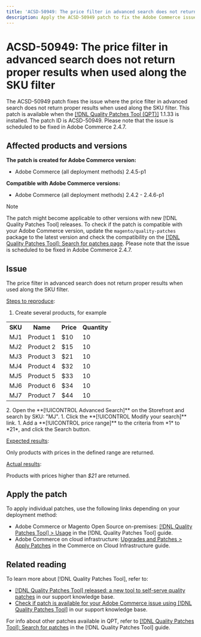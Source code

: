 ```yaml
---
title: 'ACSD-50949: The price filter in advanced search does not return proper results when used along the SKU filter'
description: Apply the ACSD-50949 patch to fix the Adobe Commerce issue where the price filter in advanced search does not return proper results when used along the SKU filter.
---
```

# ACSD-50949: The price filter in advanced search does not return proper results when used along the SKU filter

The ACSD-50949 patch fixes the issue where the price filter in advanced search does not return proper results when used along the SKU filter. This patch is available when the [[!DNL Quality Patches Tool (QPT)]](/help/announcements/adobe-commerce-announcements/magento-quality-patches-released-new-tool-to-self-serve-quality-patches.md) 1.1.33 is installed. The patch ID is ACSD-50949. Please note that the issue is scheduled to be fixed in Adobe Commerce 2.4.7. 

## Affected products and versions

**The patch is created for Adobe Commerce version:**

* Adobe Commerce (all deployment methods) 2.4.5-p1

**Compatible with Adobe Commerce versions:**

* Adobe Commerce (all deployment methods) 2.4.2 - 2.4.6-p1

>[!NOTE]
>
>The patch might become applicable to other versions with new [!DNL Quality Patches Tool] releases. To check if the patch is compatible with your Adobe Commerce version, update the `magento/quality-patches` package to the latest version and check the compatibility on the [[!DNL Quality Patches Tool]: Search for patches page](<https://experienceleague.adobe.com/tools/commerce-quality-patches/index.html>). Please note that the issue is scheduled to be fixed in Adobe Commerce 2.4.7.

## Issue

The price filter in advanced search does not return proper results when used along the SKU filter.

<u>Steps to reproduce</u>:

1. Create several products, for example

<table>
  <tr>
    <th>SKU</th>
    <th>Name</th>
    <th>Price</th>
    <th>Quantity</th>
  </tr>
  <tr>
    <td>MJ1</td>
    <td>Product 1</td>
    <td>$10</td>
    <td>10</td>
  </tr>
  <tr>
    <td>MJ2</td>
    <td>Product 2</td>
    <td>$15</td>
    <td>10</td>
  </tr>
  <tr>
    <td>MJ3</td>
    <td>Product 3</td>
    <td>$21</td>
    <td>10</td>
  </tr>
  <tr>
    <td>MJ4</td>
    <td>Product 4</td>
    <td>$32</td>
    <td>10</td>
  </tr>
  <tr>
    <td>MJ5</td>
    <td>Product 5</td>
    <td>$33</td>
    <td>10</td>
  </tr>
  <tr>
    <td>MJ6</td>
    <td>Product 6</td>
    <td>$34</td>
    <td>10</td>
  </tr>
  <tr>
    <td>MJ7</td>
    <td>Product 7</td>
    <td>$44</td>
    <td>10</td>
  </tr>
  <tr>
</table>
2. Open the **[!UICONTROL Advanced Search]** on the Storefront and search by SKU: "MJ".
1. Click the **[!UICONTROL Modify your search]** link.
1. Add a **[!UICONTROL price range]** to the criteria from *1* to *21*, and click the Search button.

<u>Expected results</u>:

Only products with prices in the defined range are returned.

<u>Actual results</u>:

Products with prices higher than *$21* are returned.

## Apply the patch

To apply individual patches, use the following links depending on your deployment method:

* Adobe Commerce or Magento Open Source on-premises: [[!DNL Quality Patches Tool] > Usage](<https://experienceleague.adobe.com/docs/commerce-operations/tools/quality-patches-tool/usage.html>) in the [!DNL Quality Patches Tool] guide.
* Adobe Commerce on cloud infrastructure: [Upgrades and Patches > Apply Patches](https://experienceleague.adobe.com/docs/commerce-cloud-service/user-guide/develop/upgrade/apply-patches.html) in the Commerce on Cloud Infrastructure guide.

## Related reading

To learn more about [!DNL Quality Patches Tool], refer to:

* [[!DNL Quality Patches Tool] released: a new tool to self-serve quality patches](/help/announcements/adobe-commerce-announcements/magento-quality-patches-released-new-tool-to-self-serve-quality-patches.md) in our support knowledge base.
* [Check if patch is available for your Adobe Commerce issue using [!DNL Quality Patches Tool]](/help/support-tools/patches-available-in-qpt-tool/check-patch-for-magento-issue-with-magento-quality-patches.md) in our support knowledge base.

For info about other patches available in QPT, refer to [[!DNL Quality Patches Tool]: Search for patches](<https://experienceleague.adobe.com/tools/commerce-quality-patches/index.html>) in the [!DNL Quality Patches Tool] guide.
